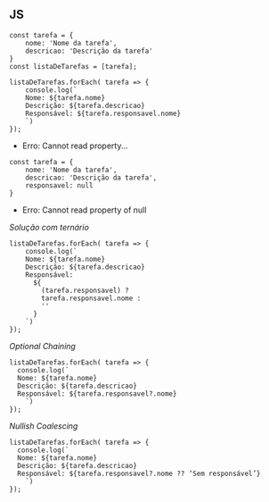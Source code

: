 ## JS

```
const tarefa = {
    nome: 'Nome da tarefa',
    descricao: 'Descrição da tarefa'
}
const listaDeTarefas = [tarefa];
```

```
listaDeTarefas.forEach( tarefa => {
    console.log(`
    Nome: ${tarefa.nome}
    Descrição: ${tarefa.descricao}
    Responsável: ${tarefa.responsavel.nome}
    `)
});
```

- Erro: Cannot read property...

```
const tarefa = {
    nome: 'Nome da tarefa',
    descricao: 'Descrição da tarefa',
    responsavel: null
}
```

- Erro: Cannot read property of null

*Solução com ternário*

```
listaDeTarefas.forEach( tarefa => {
    console.log(`
    Nome: ${tarefa.nome}
    Descrição: ${tarefa.descricao}
    Responsável: 
      ${
        (tarefa.responsavel) ?
        tarefa.responsavel.nome : 
        ''
      }
    `)
});
```

*Optional Chaining*

```
listaDeTarefas.forEach( tarefa => {
  console.log(`
  Nome: ${tarefa.nome}
  Descrição: ${tarefa.descricao}
  Responsável: ${tarefa.responsavel?.nome}
    `)
});
```

*Nullish Coalescing*

```
listaDeTarefas.forEach( tarefa => {
  console.log(`
  Nome: ${tarefa.nome}
  Descrição: ${tarefa.descricao}
  Responsável: ${tarefa.responsavel?.nome ?? ‘Sem responsável’}
    `)
});
```
